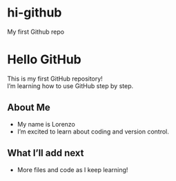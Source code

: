 # hi-github
My first Github repo
# Hello GitHub

This is my first GitHub repository!  
I’m learning how to use GitHub step by step.

## About Me

- My name is Lorenzo
- I’m excited to learn about coding and version control.

## What I’ll add next

- More files and code as I keep learning!
